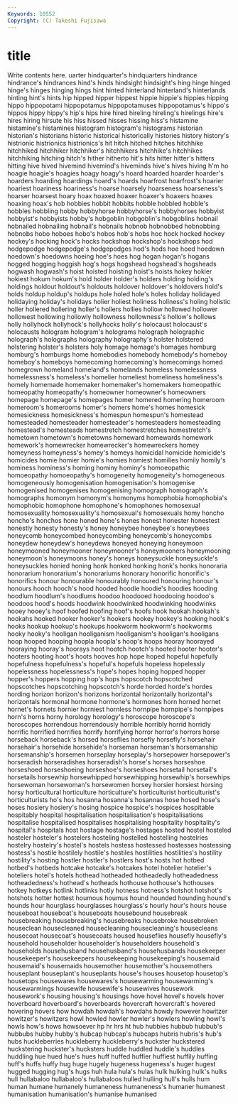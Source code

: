 ```yaml
---
Keywords: 10552 
Copyright: (C) Takeshi Fujisawa
---
```


# title

Write contents here.
uarter hindquarter's hindquarters hindrance hindrance's hindrances
hind's hinds hindsight hindsight's hing hinge hinged hinge's hinges hinging
hings hint hinted hinterland hinterland's hinterlands hinting hint's hints hip
hipped hipper hippest hippie hippie's hippies hipping hippo hippopotami hippopotamus
hippopotamuses hippopotamus's hippo's hippos hippy hippy's hip's hips hire hired
hireling hireling's hirelings hire's hires hiring hirsute his hiss hissed
hisses hissing hiss's histamine histamine's histamines histogram histogram's histograms historian
historian's historians historic historical historically histories history history's histrionic histrionics
histrionics's hit hitch hitched hitches hitchhike hitchhiked hitchhiker hitchhiker's hitchhikers
hitchhike's hitchhikes hitchhiking hitching hitch's hither hitherto hit's hits hitter
hitter's hitters hitting hive hived hivemind hivemind's hiveminds hive's hives
hiving h'm ho hoagie hoagie's hoagies hoagy hoagy's hoard hoarded
hoarder hoarder's hoarders hoarding hoardings hoard's hoards hoarfrost hoarfrost's hoarier
hoariest hoariness hoariness's hoarse hoarsely hoarseness hoarseness's hoarser hoarsest hoary
hoax hoaxed hoaxer hoaxer's hoaxers hoaxes hoaxing hoax's hob hobbies
hobbit hobbits hobble hobbled hobble's hobbles hobbling hobby hobbyhorse hobbyhorse's
hobbyhorses hobbyist hobbyist's hobbyists hobby's hobgoblin hobgoblin's hobgoblins hobnail hobnailed
hobnailing hobnail's hobnails hobnob hobnobbed hobnobbing hobnobs hobo hoboes hobo's
hobos hob's hobs hoc hock hocked hockey hockey's hocking hock's
hocks hockshop hockshop's hockshops hod hodgepodge hodgepodge's hodgepodges hod's hods
hoe hoed hoedown hoedown's hoedowns hoeing hoe's hoes hog hogan
hogan's hogans hogged hogging hoggish hog's hogs hogshead hogshead's hogsheads
hogwash hogwash's hoist hoisted hoisting hoist's hoists hokey hokier hokiest
hokum hokum's hold holder holder's holders holding holding's holdings holdout
holdout's holdouts holdover holdover's holdovers hold's holds holdup holdup's holdups
hole holed hole's holes holiday holidayed holidaying holiday's holidays holier
holiest holiness holiness's holing holistic holler hollered hollering holler's hollers
hollies hollow hollowed hollower hollowest hollowing hollowly hollowness hollowness's hollow's
hollows holly hollyhock hollyhock's hollyhocks holly's holocaust holocaust's holocausts hologram
hologram's holograms holograph holographic holograph's holographs holography holography's holster holstered
holstering holster's holsters holy homage homage's homages homburg homburg's homburgs
home homebodies homebody homebody's homeboy homeboy's homeboys homecoming homecoming's homecomings
homed homegrown homeland homeland's homelands homeless homelessness homelessness's homeless's homelier
homeliest homeliness homeliness's homely homemade homemaker homemaker's homemakers homeopathic homeopathy
homeopathy's homeowner homeowner's homeowners homepage homepage's homepages homer homered homering
homeroom homeroom's homerooms homer's homers home's homes homesick homesickness homesickness's
homespun homespun's homestead homesteaded homesteader homesteader's homesteaders homesteading homestead's homesteads
homestretch homestretches homestretch's hometown hometown's hometowns homeward homewards homework homework's
homewrecker homewrecker's homewreckers homey homeyness homeyness's homey's homeys homicidal homicide
homicide's homicides homie homier homie's homies homiest homilies homily homily's
hominess hominess's homing hominy hominy's homoeopathic homoeopathy homoeopathy's homogeneity homogeneity's
homogeneous homogeneously homogenisation homogenisation's homogenise homogenised homogenises homogenising homograph homograph's
homographs homonym homonym's homonyms homophobia homophobia's homophobic homophone homophone's homophones
homosexual homosexuality homosexuality's homosexual's homosexuals homy honcho honcho's honchos hone
honed hone's hones honest honester honestest honestly honesty honesty's honey
honeybee honeybee's honeybees honeycomb honeycombed honeycombing honeycomb's honeycombs honeydew honeydew's
honeydews honeyed honeying honeymoon honeymooned honeymooner honeymooner's honeymooners honeymooning honeymoon's
honeymoons honey's honeys honeysuckle honeysuckle's honeysuckles honied honing honk honked
honking honk's honks honoraria honorarium honorarium's honorariums honorary honorific honorific's
honorifics honour honourable honourably honoured honouring honour's honours hooch hooch's
hood hooded hoodie hoodie's hoodies hooding hoodlum hoodlum's hoodlums hoodoo
hoodooed hoodooing hoodoo's hoodoos hood's hoods hoodwink hoodwinked hoodwinking hoodwinks
hooey hooey's hoof hoofed hoofing hoof's hoofs hook hookah hookah's
hookahs hooked hooker hooker's hookers hookey hookey's hooking hook's hooks
hookup hookup's hookups hookworm hookworm's hookworms hooky hooky's hooligan hooliganism
hooliganism's hooligan's hooligans hoop hooped hooping hoopla hoopla's hoop's hoops
hooray hoorayed hooraying hooray's hoorays hoot hootch hootch's hooted hooter
hooter's hooters hooting hoot's hoots hooves hop hope hoped hopeful
hopefully hopefulness hopefulness's hopeful's hopefuls hopeless hopelessly hopelessness hopelessness's hope's
hopes hoping hopped hopper hopper's hoppers hopping hop's hops hopscotch
hopscotched hopscotches hopscotching hopscotch's horde horded horde's hordes hording horizon
horizon's horizons horizontal horizontally horizontal's horizontals hormonal hormone hormone's hormones
horn horned hornet hornet's hornets hornier horniest hornless hornpipe hornpipe's
hornpipes horn's horns horny horology horology's horoscope horoscope's horoscopes horrendous
horrendously horrible horribly horrid horridly horrific horrified horrifies horrify horrifying
horror horror's horrors horse horseback horseback's horsed horseflies horsefly horsefly's
horsehair horsehair's horsehide horsehide's horseman horseman's horsemanship horsemanship's horsemen horseplay
horseplay's horsepower horsepower's horseradish horseradishes horseradish's horse's horses horseshoe horseshoed
horseshoeing horseshoe's horseshoes horsetail horsetail's horsetails horsewhip horsewhipped horsewhipping horsewhip's
horsewhips horsewoman horsewoman's horsewomen horsey horsier horsiest horsing horsy horticultural
horticulture horticulture's horticulturist horticulturist's horticulturists ho's hos hosanna hosanna's hosannas
hose hosed hose's hoses hosiery hosiery's hosing hospice hospice's hospices
hospitable hospitably hospital hospitalisation hospitalisation's hospitalisations hospitalise hospitalised hospitalises hospitalising
hospitality hospitality's hospital's hospitals host hostage hostage's hostages hosted hostel
hosteled hosteler hosteler's hostelers hosteling hostelled hostelling hostelries hostelry hostelry's
hostel's hostels hostess hostessed hostesses hostessing hostess's hostile hostilely hostile's
hostiles hostilities hostilities's hostility hostility's hosting hostler hostler's hostlers host's
hosts hot hotbed hotbed's hotbeds hotcake hotcake's hotcakes hotel hotelier
hotelier's hoteliers hotel's hotels hothead hotheaded hotheadedly hotheadedness hotheadedness's hothead's
hotheads hothouse hothouse's hothouses hotkey hotkeys hotlink hotlinks hotly hotness
hotness's hotshot hotshot's hotshots hotter hottest houmous houmus hound hounded
hounding hound's hounds hour hourglass hourglasses hourglass's hourly hour's hours
house houseboat houseboat's houseboats housebound housebreak housebreaking housebreaking's housebreaks housebroke
housebroken houseclean housecleaned housecleaning housecleaning's housecleans housecoat housecoat's housecoats housed
houseflies housefly housefly's household householder householder's householders household's households househusband
househusband's househusbands housekeeper housekeeper's housekeepers housekeeping housekeeping's housemaid housemaid's housemaids
housemother housemother's housemothers houseplant houseplant's houseplants house's houses housetop housetop's
housetops housewares housewares's housewarming housewarming's housewarmings housewife housewife's housewives housework
housework's housing housing's housings hove hovel hovel's hovels hover hoverboard
hoverboard's hoverboards hovercraft hovercraft's hovered hovering hovers how howdah howdah's
howdahs howdy however howitzer howitzer's howitzers howl howled howler howler's
howlers howling howl's howls how's hows howsoever hp hr hrs
ht hub hubbies hubbub hubbub's hubbubs hubby hubby's hubcap hubcap's
hubcaps hubris hubris's hub's hubs huckleberries huckleberry huckleberry's huckster huckstered
huckstering huckster's hucksters huddle huddled huddle's huddles huddling hue hued
hue's hues huff huffed huffier huffiest huffily huffing huff's huffs
huffy hug huge hugely hugeness hugeness's huger hugest hugged hugging
hug's hugs huh hula hula's hulas hulk hulking hulk's hulks
hull hullabaloo hullabaloo's hullabaloos hulled hulling hull's hulls hum human
humane humanely humaneness humaneness's humaner humanest humanisation humanisation's humanise humanised

